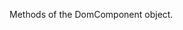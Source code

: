 
<!--shortDescription-->
Methods of the DomComponent object.
<!--/shortDescription-->

<!--fullDescription-->

<!--/fullDescription-->